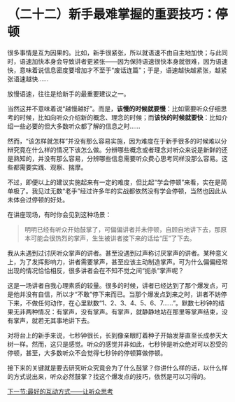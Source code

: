 （二十二）新手最难掌握的重要技巧：停顿 
======================================

很多事情是互为因果的。比如，新手很紧张，所以就语速不由自主地加快；与此同时，语速加快本身会导致讲者更紧张——因为保持语速很快本身就很难，因为语速快，意味着说信息密度要增加才不至于“废话连篇”；于是，语速越快越紧张，越紧张语速越快……

放慢语速，往往是给新手的最重要建议之一。

当然这并不意味着说“越慢越好”。而是，**该慢的时候就要慢**：比如需要听众仔细思考的时候，比如向听众介绍新的概念、理念的时候；而**该快的时候就要快**：比如介绍一些必要的但大多数听众都了解的信息之时……

然而，“该怎样就怎样”并没有那么容易实施，因为难度在于新手很多的时候难以分辩究竟在什么样的情况下该怎么做。分辨哪些概念或者理念对听众来说是新鲜的还是熟知的，并没有那么容易，分辨哪些信息需要听众费心思考同样没那么容易。这些都需要实践、观察、揣摩。

不过，即便以上的建议实施起来有一定的难度，但比起“学会停顿”来看，实在是简单极了。我见过无数“老手”经过许多年的实战都依然没有学会停顿，当然也因此从未体会过停顿的好处。

在讲座现场，有时你会见到这种场景：

> 明明已经有听众开始鼓掌了，可偏偏讲者并未停顿，自顾自地讲下去，那原本可能会很热烈的掌声，生生被讲者接下来的话给“压”了下去。

我从未遇到过讨厌听众掌声的讲者。甚至没遇到过声称讨厌掌声的讲者。某种意义上，为了发挥影响力，讲者需要掌声，甚至应该主动制造掌声。可为什么偏偏经常出现的情况恰恰相反，很多讲者会在不知不觉之间“扼杀”掌声呢？

这是一场讲者自我心理素质的较量。很多的时候，讲者已经达到了那个爆发点，可是他并没有自信，所以才“不敢”停下来而已。当那个爆发点到来之时，讲者不妨停下来，不做任何动作，在心里默数“1、2、3、4、5、6、7……”。默数七秒钟的结果无非两种情况：有掌声，没有掌声。有掌声，就静静地站在那里等掌声结束，没有掌声，就若无其事地讲下去。

对将台上的新手来说，七秒钟很长，长到像亲眼盯着种子开始发芽直至长成参天大树一样。然而，这只是感觉。听众的感觉并非如此，七秒钟是听众绝对可以忍受的停顿，甚至，大多数听众不会觉得七秒钟的停顿算做停顿。

接下来的关键就是要去研究听众究竟会为了什么鼓掌？你讲什么样的话，以什么样的方式说出来，听众必然鼓掌？找这个爆发点的技巧，依然是可以习得的。

[下一节:最好的互动方式——让听众思考](ch23.md)
